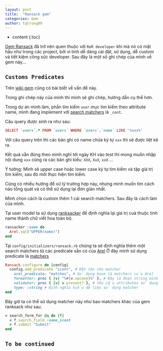 ```yaml
---
layout: post
title:  "Ransack gem"
categories: Gem
author: tqtrung09
---
```


* content
{:toc}


[Gem Ransack](https://github.com/activerecord-hackery/ransack) đã trở nên quen thuộc với `RoR developer` khi mà nó có mặt hầu như trong các project, bởi vì tính dễ
dàng cài đặt, sử dụng, dễ custom và tiết kiệm công sức developer.
Sau đây là một số ghi chép của mình về gem này...






## `Customs Predicates`

Trên [wiki gem](https://github.com/activerecord-hackery/ransack/wiki/Custom-Predicates) cũng có bài biết về vấn đề này.

Trong ghi chép này của mình thì mình sẽ ghi chép, hướng dẫn cụ thể hơn.

Trong dự án mình làm, phần tìm kiếm `user` mục tìm kiếm theo attribute name, mình đang implement với [search matchers](https://github.com/activerecord-hackery/ransack#search-matchers) là `_cont`.

Câu query được sinh ra như sau: 
```ruby
SELECT `users`.* FROM `users` WHERE `users`.`name` LIKE '%xxx%'
```

Với câu query trên thì các bản ghi có name chứa ký tự `xxx` thì sẽ được liệt kê ra.

Kết quả vẫn đúng theo mình nghĩ tới ngày KH vào test thì mong muốn nhập nội dung `xxx` cũng ra các bản ghi kiểu:
`XXX`, `XxX`, `xxX` ...

Ý tưởng: Mình sẽ upper case hoặc lower case ký tự tìm kiếm và tập giá trị tìm kiếm, sau đó mới thực hiện tim kiếm.

Cũng có nhiều hướng để xử lý trường hợp này, nhưng mình muốn tìm cách nào tổng quát và có thể sử dụng lại đơn giản nhất.

Mình chọn cách là custom thêm 1 cái search matchers. Sau đây là cách làm của mình.

Tại user model ta sử dụng [ranksacker](https://github.com/activerecord-hackery/ransack/wiki/using-ransackers) để định nghĩa lại giá trị cuả thuộc tính name thành chữ viết hoa toàn bộ.

```ruby
ransacker :name do 
  Arel.sql("UPPER(name)")
end

```

Tại `config/initializers/ransack.rb` chúng ta sẽ định nghĩa thêm một search matchers từ các predicate sẵn có của
[Arel](http://www.rubydoc.info/github/rails/arel/master/Arel/Predications)
Ở đây mình sử dụng predicate là [matchers](http://www.rubydoc.info/github/rails/arel/master/Arel%2FPredications:matches)

```ruby
Ransack.configure do |config|
  config.add_predicate "icont", # Đặt tên cho matcher
    arel_predicate: "matches", # Sử dụng base là matchers của Arel
    formatter: proc { |v| "%#{v.upcase}%" }, # Đây là đoạn string mình truyền vào câu query của Arel matchers.
    validator: proc { |v| v.present? }, # Yêu cầu attributes sử dụng matcher phải có giá trị.
    type: :string # Định nghĩa kiểu dữ liệu sử dụng matcher
end
```

Bây giờ ta có thể sử dụng matcher này như bao matchers khác của gem ranksack như sau.
```ruby
= search_form_for @q do |f|
  = f.search_field :name_icont
  = f.submit "Submit"
end
```

## `To be continued`







